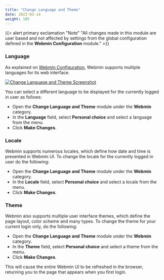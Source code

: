 ```yaml
---
title: "Change Language and Theme"
date: 2023-03-14
weight: 105
---
```


{{< alert primary exclamation "Note" "All changes made in this module are user based and not affected by settings from the global configuration defined in the ****Webmin Configuration**** module." >}}

### Language
As explained on [Webmin Configuration](/docs/modules/webmin-configuration), Webmin supports multiple languages for its web interface.

[![](/images/docs/screenshots/modules/light/change-language-and-theme.png "Change Language and Theme Screenshot")](/images/docs/screenshots/modules/light/change-language-and-theme.png)

You can select a different language to be displayed for the currently logged in user as follows:
- Open the ****Change Language and Theme**** module under the ****Webmin**** category.
- In the ****Language**** field, select ****Personal choice**** and select a language from the menu.
- Click ****Make Changes****.

### Locale
Webmin supports numerous locales, which define how date and time is presented in Webmin UI. To change the locale for the currently logged in user do the following:
- Open the ****Change Language and Theme**** module under the ****Webmin**** category.
- In the ****Locale**** field, select ****Personal choice**** and select a locale from the menu.
- Click ****Make Changes****.


### Theme
Webmin also supports multiple user interface themes, which define the page layout, color scheme and many types. To change the theme for your current login only, do the following:
- Open the ****Change Language and Theme**** module under the ****Webmin**** category.
- In the ****Theme**** field, select ****Personal choice**** and select a theme from the menu.
- Click ****Make Changes****.

This will cause the entire Webmin UI to be refreshed in the browser, returning you to the page that appears when you first login.
